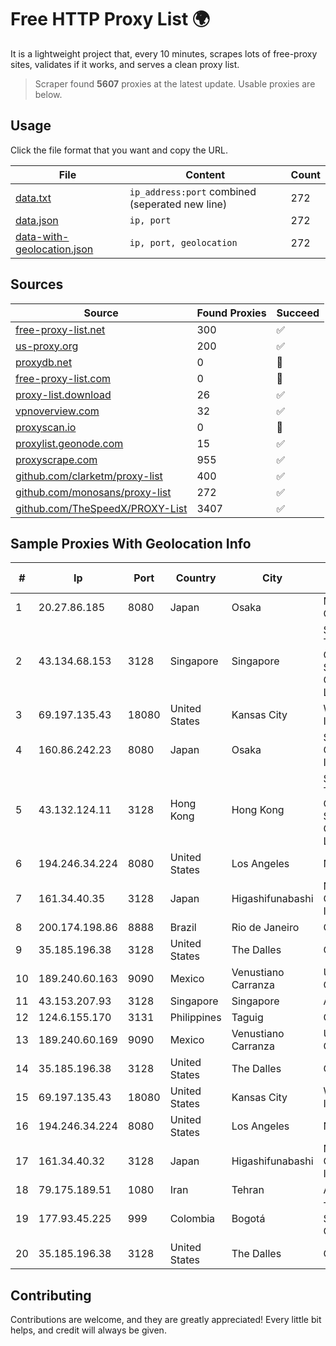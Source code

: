 
# Free HTTP Proxy List 🌍

It is a lightweight project that, every 10 minutes, scrapes lots of free-proxy sites, validates if it works, and serves a clean proxy list.


> Scraper found **5607** proxies at the latest update. Usable proxies are below.

## Usage

Click the file format that you want and copy the URL.


|File|Content|Count|
|----|-------|-----|
|[data.txt](https://raw.githubusercontent.com/themiralay/Proxy-List-World/master/data.txt)|`ip_address:port` combined (seperated new line)|272|
|[data.json](https://raw.githubusercontent.com/themiralay/Proxy-List-World/master/data.json)|`ip, port`|272|
|[data-with-geolocation.json](https://raw.githubusercontent.com/themiralay/Proxy-List-World/master/data-with-geolocation.json)|`ip, port, geolocation`|272|

## Sources

|Source|Found Proxies|Succeed|
|------|-------------|-------|
|[free-proxy-list.net](https://free-proxy-list.net)|300|✅|
|[us-proxy.org](https://www.us-proxy.org)|200|✅|
|[proxydb.net](http://proxydb.net)|0|🚫|
|[free-proxy-list.com](https://free-proxy-list.com/?page=&port=&type%5B%5D=http&type%5B%5D=https&up_time=0&search=Search)|0|🚫|
|[proxy-list.download](https://www.proxy-list.download/HTTP)|26|✅|
|[vpnoverview.com](https://vpnoverview.com/privacy/anonymous-browsing/free-proxy-servers)|32|✅|
|[proxyscan.io](https://www.proxyscan.io)|0|🚫|
|[proxylist.geonode.com](https://proxylist.geonode.com/api/proxy-list?limit=300&page=1&sort_by=lastChecked&sort_type=desc&protocols=http,https)|15|✅|
|[proxyscrape.com](https://api.proxyscrape.com/v2/?request=displayproxies&protocol=http&timeout=10000&country=all&ssl=all&anonymity=all)|955|✅|
|[github.com/clarketm/proxy-list](https://raw.githubusercontent.com/clarketm/proxy-list/master/proxy-list-raw.txt)|400|✅|
|[github.com/monosans/proxy-list](https://raw.githubusercontent.com/monosans/proxy-list/main/proxies/http.txt)|272|✅|
|[github.com/TheSpeedX/PROXY-List](https://raw.githubusercontent.com/TheSpeedX/PROXY-List/master/http.txt)|3407|✅|


## Sample Proxies With Geolocation Info

|#|Ip|Port|Country|City|Internet Service Provider|
|-|--|----|-------|----|-------------------------|
|1|20.27.86.185|8080|Japan|Osaka|Microsoft Corporation|
|2|43.134.68.153|3128|Singapore|Singapore|Shenzhen Tencent Computer Systems Company Limited|
|3|69.197.135.43|18080|United States|Kansas City|WholeSale Internet|
|4|160.86.242.23|8080|Japan|Osaka|Sony Network Communications Inc|
|5|43.132.124.11|3128|Hong Kong|Hong Kong|Shenzhen Tencent Computer Systems Company Limited|
|6|194.246.34.224|8080|United States|Los Angeles|NetLab Global|
|7|161.34.40.35|3128|Japan|Higashifunabashi|NTT PC Communications, Inc.|
|8|200.174.198.86|8888|Brazil|Rio de Janeiro|Claro S.A|
|9|35.185.196.38|3128|United States|The Dalles|Google LLC|
|10|189.240.60.163|9090|Mexico|Venustiano Carranza|Uninet S.A. de C.V.|
|11|43.153.207.93|3128|Singapore|Singapore|Aceville Pte.ltd|
|12|124.6.155.170|3131|Philippines|Taguig|Globe Telecom|
|13|189.240.60.169|9090|Mexico|Venustiano Carranza|Uninet S.A. de C.V.|
|14|35.185.196.38|3128|United States|The Dalles|Google LLC|
|15|69.197.135.43|18080|United States|Kansas City|WholeSale Internet|
|16|194.246.34.224|8080|United States|Los Angeles|NetLab Global|
|17|161.34.40.32|3128|Japan|Higashifunabashi|NTT PC Communications, Inc.|
|18|79.175.189.51|1080|Iran|Tehran|Afranet|
|19|177.93.45.225|999|Colombia|Bogotá|TV AZTECA SUCURSAL COLOMBIA|
|20|35.185.196.38|3128|United States|The Dalles|Google LLC|



## Contributing

Contributions are welcome, and they are greatly appreciated! Every
little bit helps, and credit will always be given.


